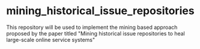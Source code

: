 # mining_historical_issue_repositories
This repository will be used to implement the mining based approach proposed by the paper titled "Mining historical issue repositories to heal large-scale online service systems"
